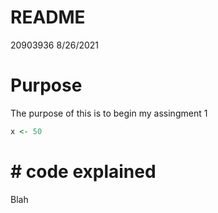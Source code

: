 README
================
20903936
8/26/2021

# Purpose

The purpose of this is to begin my assingment 1

``` r
x <- 50
```

# \# code explained

Blah
